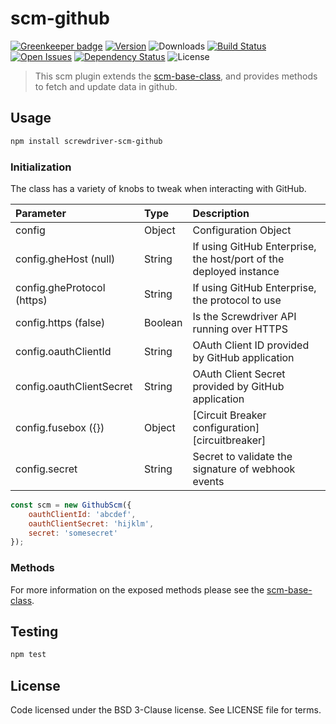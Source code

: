 # scm-github

[![Greenkeeper badge](https://badges.greenkeeper.io/screwdriver-cd/scm-github.svg)](https://greenkeeper.io/)
[![Version][npm-image]][npm-url] ![Downloads][downloads-image] [![Build Status][status-image]][status-url] [![Open Issues][issues-image]][issues-url] [![Dependency Status][daviddm-image]][daviddm-url] ![License][license-image]

> This scm plugin extends the [scm-base-class], and provides methods to fetch and update data in github.

## Usage

```bash
npm install screwdriver-scm-github
```

### Initialization

The class has a variety of knobs to tweak when interacting with GitHub.

| Parameter        | Type  |  Description |
| :-------------   | :---- | :-------------|
| config        | Object | Configuration Object |
| config.gheHost (null) | String | If using GitHub Enterprise, the host/port of the deployed instance |
| config.gheProtocol (https) | String | If using GitHub Enterprise, the protocol to use |
| config.https (false) | Boolean | Is the Screwdriver API running over HTTPS |
| config.oauthClientId | String | OAuth Client ID provided by GitHub application |
| config.oauthClientSecret | String | OAuth Client Secret provided by GitHub application |
| config.fusebox ({}) | Object | [Circuit Breaker configuration][circuitbreaker] |
| config.secret | String | Secret to validate the signature of webhook events |

```js
const scm = new GithubScm({
    oauthClientId: 'abcdef',
    oauthClientSecret: 'hijklm',
    secret: 'somesecret'
});
```

### Methods

For more information on the exposed methods please see the [scm-base-class].

## Testing

```bash
npm test
```

## License

Code licensed under the BSD 3-Clause license. See LICENSE file for terms.

[npm-image]: https://img.shields.io/npm/v/screwdriver-scm-github.svg
[npm-url]: https://npmjs.org/package/screwdriver-scm-github
[downloads-image]: https://img.shields.io/npm/dt/screwdriver-scm-github.svg
[license-image]: https://img.shields.io/npm/l/screwdriver-scm-github.svg
[issues-image]: https://img.shields.io/github/issues/screwdriver-cd/screwdriver.svg
[issues-url]: https://github.com/screwdriver-cd/screwdriver/issues
[status-image]: https://cd.screwdriver.cd/pipelines/8/badge
[status-url]: https://cd.screwdriver.cd/pipelines/8
[daviddm-image]: https://david-dm.org/screwdriver-cd/scm-github.svg?theme=shields.io
[daviddm-url]: https://david-dm.org/screwdriver-cd/scm-github
[scm-base-class]: https://github.com/screwdriver-cd/scm-base
